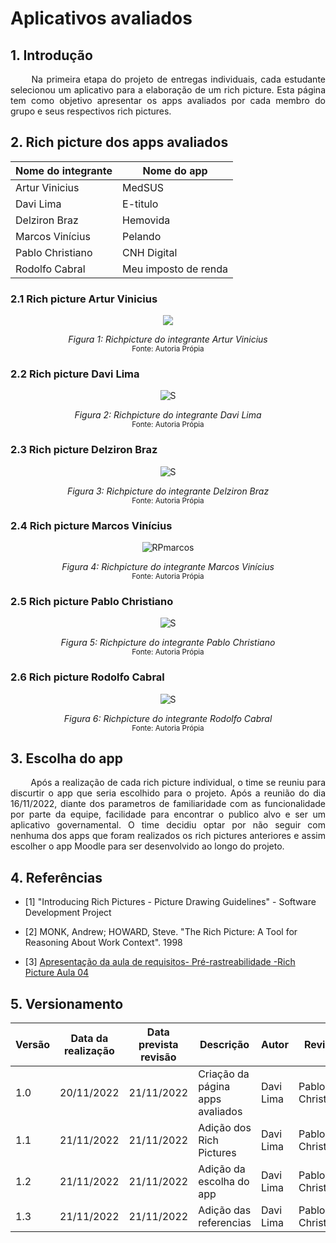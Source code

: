 # Aplicativos avaliados

## 1. Introdução

<p align = "justify"> &emsp;&emsp; Na primeira etapa do projeto de entregas individuais, cada estudante selecionou um aplicativo para a elaboração de um rich picture. Esta página tem como objetivo apresentar os apps avaliados por cada membro do grupo e seus respectivos rich pictures.</p>

## 2. Rich picture dos apps avaliados

| Nome do integrante | Nome do app          |
| ------------------ | -------------------- |
| Artur Vinicius     | MedSUS               |
| Davi Lima          | E-titulo             |
| Delziron Braz      | Hemovida             |
| Marcos Vinícius    | Pelando              |
| Pablo Christiano   | CNH Digital          |  
| Rodolfo Cabral     | Meu imposto de renda |


### 2.1 Rich picture Artur Vinicius

<center>

![](https://user-images.githubusercontent.com/79341819/203165139-1359f522-da42-480e-a5dd-acb58ed916b6.png)

*Figura 1: Richpicture do integrante Artur Vinicius*   
<small>Fonte: Autoria Própia</small></center>

### 2.2 Rich picture Davi Lima
<center>

![S](https://user-images.githubusercontent.com/79341819/203165119-a720cea0-7447-4877-842a-1389124f31b0.png)

*Figura 2: Richpicture do integrante Davi Lima*   
<small>Fonte: Autoria Própia</small></center>

### 2.3 Rich picture Delziron Braz

<center>

![S](https://user-images.githubusercontent.com/79341819/203165123-ebba0d2e-fbf2-4e29-8bf6-505279e0fc41.png)

*Figura 3: Richpicture do integrante Delziron Braz*   
<small>Fonte: Autoria Própia</small></center>

### 2.4 Rich picture Marcos Vinícius

<center>

![RPmarcos](https://user-images.githubusercontent.com/79341819/203165135-6e891ba7-0f2b-4abb-864b-0ac479bbc335.jpg)

*Figura 4: Richpicture do integrante Marcos Vinícius*   
<small>Fonte: Autoria Própia</small></center>

### 2.5 Rich picture Pablo Christiano

<center>

![S](https://user-images.githubusercontent.com/79341819/203165109-34509d35-f3e2-4d3e-9a5f-8e748d6cea88.png)

*Figura 5: Richpicture do integrante Pablo Christiano*   
<small>Fonte: Autoria Própia</small></center>

### 2.6 Rich picture Rodolfo Cabral

<center>

![S](https://user-images.githubusercontent.com/79341819/203165172-70bef653-f1d4-424c-9f47-c99aafa32405.png)

*Figura 6: Richpicture do integrante Rodolfo Cabral*   
<small>Fonte: Autoria Própia</small></center>

## 3. Escolha do app

<p align = "justify"> &emsp;&emsp; Após a realização de cada rich picture individual, o time se reuniu para discurtir o app que seria escolhido para o projeto. Após a reunião do dia 16/11/2022, diante dos parametros de familiaridade com as funcionalidade por parte da equipe, facilidade para encontrar o publico alvo e ser um aplicativo governamental. O time decidiu optar por não seguir com nenhuma dos apps que foram realizados os rich pictures anteriores e assim escolher o app Moodle para ser desenvolvido ao longo do projeto.</p>

## 4. Referências
- [1] "Introducing Rich Pictures - Picture Drawing Guidelines" - Software Development Project

- [2] MONK, Andrew; HOWARD, Steve. "The Rich Picture: A Tool for Reasoning About Work Context". 1998

- [3] [Apresentação da aula de requisitos-  Pré-rastreabilidade -Rich Picture Aula 04](https://aprender3.unb.br/pluginfile.php/2307459/mod_resource/content/4/Requisitos%20-%20Aula%2004%20-%20Parte%202%20RichPicture.pdf)
  
## 5. Versionamento

| Versão | Data da realização | Data prevista revisão | Descrição | Autor | Revisor |
|--------|------|------|-----------|-------|---------|
| 1.0    | 20/11/2022 | 21/11/2022 | Criação da página apps avaliados | Davi Lima | Pablo Christiano |
| 1.1    | 21/11/2022 | 21/11/2022 | Adição dos Rich Pictures | Davi Lima | Pablo Christiano |
| 1.2    | 21/11/2022 | 21/11/2022 | Adição da escolha do app | Davi Lima | Pablo Christiano |
| 1.3    | 21/11/2022 | 21/11/2022 | Adição das referencias | Davi Lima | Pablo Christiano |